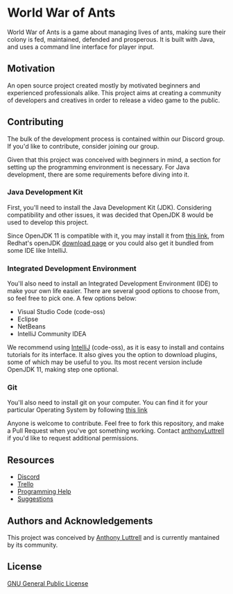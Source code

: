 
# World War of Ants

World War of Ants is a game about managing lives of ants, making sure their colony is fed, maintained, defended and prosperous. It is built with Java, and uses a command line interface for player input.

## Motivation

An open source project created mostly by motivated beginners and experienced professionals alike. This project aims at creating a community of developers and creatives in order to release a video game to the public.

## Contributing

The bulk of the development process is contained within our Discord group. If you'd like to contribute, consider joining our group. 

Given that this project was conceived with beginners in mind, a section for setting up the programming environment is necessary. For Java development, there are some requirements before diving into it.

### Java Development Kit

First, you'll need to install the Java Development Kit (JDK). Considering compatibility and other issues, it was decided that OpenJDK 8 would be used to develop this project.

Since OpenJDK 11 is compatible with it, you may install it from [this link](https://openjdk.java.net/), from Redhat's openJDK [download page](https://developers.redhat.com/products/openjdk/download) or you could also get it bundled from some IDE like IntelliJ.

### Integrated Development Environment

You'll also need to install an Integrated Development Environment (IDE) to make your own life easier. There are several good options to choose from, so feel free to pick one. A few options below:

+ Visual Studio Code (code-oss)
+ Eclipse
+ NetBeans
+ IntelliJ Community IDEA

We recommend using [IntelliJ](https://code.visualstudio.com/) (code-oss), as it is easy to install and contains tutorials for its interface. It also gives you the option to download plugins, some of which may be useful to you. Its most recent version include OpenJDK 11, making step one optional.

### Git

You'll also need to install git on your computer. You can find it for your particular Operating System by following [this link](https://git-scm.com/downloads)

Anyone is welcome to contribute. Feel free to fork this repository, and make a Pull Request when you've got something working. Contact [anthonyLuttrell](https://github.com/anthonyLuttrell) if you'd like to request additional permissions.

## Resources
+ [Discord](https://discordapp.com/invite/NACP6WZ)
+ [Trello](https://trello.com/b/xDj6KfHq/world-war-of-ants)
+ [Programming Help](https://docs.google.com/document/d/1p5i64NT7B5y-CNH9MyeQT5jwRByZ2o8yJnSnykOSJNQ/edit)
+ [Suggestions](https://docs.google.com/document/d/1yr9REhs6ev9SFzBuuHrqM-ivjuUrOdPJwc0rheYKv28/edit)

## Authors and Acknowledgements

This project was conceived by [Anthony Luttrell](https://github.com/anthonyLuttrell) and is currently mantained by its community.

## License

[GNU General Public License](https://www.gnu.org/licenses/gpl-3.0.en.html)
